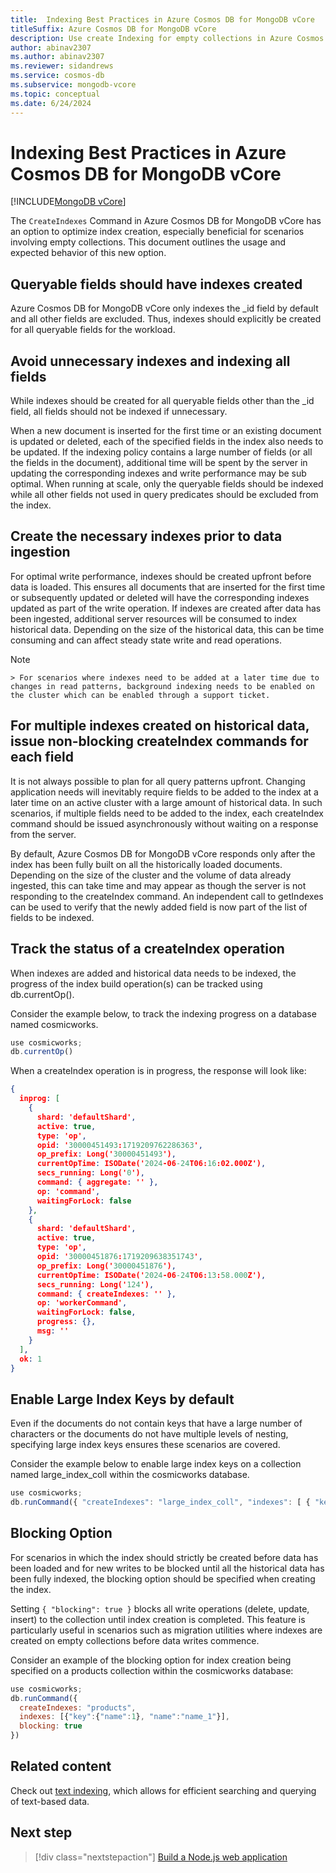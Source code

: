 ```yaml
---
title:  Indexing Best Practices in Azure Cosmos DB for MongoDB vCore
titleSuffix: Azure Cosmos DB for MongoDB vCore
description: Use create Indexing for empty collections in Azure Cosmos DB for MongoDB vCore.
author: abinav2307
ms.author: abinav2307
ms.reviewer: sidandrews
ms.service: cosmos-db
ms.subservice: mongodb-vcore
ms.topic: conceptual
ms.date: 6/24/2024
---
```


# Indexing Best Practices in Azure Cosmos DB for MongoDB vCore

[!INCLUDE[MongoDB vCore](~/reusable-content/ce-skilling/azure/includes/cosmos-db/includes/appliesto-mongodb-vcore.md)]

The `CreateIndexes` Command in Azure Cosmos DB for MongoDB vCore has an option to optimize index creation, especially beneficial for scenarios involving empty collections. This document outlines the usage and expected behavior of this new option.

## Queryable fields should have indexes created
Azure Cosmos DB for MongoDB vCore only indexes the _id field by default and all other fields are excluded. Thus, indexes should explicitly be created for all queryable fields for the workload.

## Avoid unnecessary indexes and indexing all fields
While indexes should be created for all queryable fields other than the _id field, all fields should not be indexed if unnecessary.

When a new document is inserted for the first time or an existing document is updated or deleted, each of the specified fields in the index also needs to be updated. If the indexing policy contains a large number of fields (or all the fields in the document), additional time will be spent by the server in updating the corresponding indexes and write performance may be sub optimal. When running at scale, only the queryable fields should be indexed while all other fields not used in query predicates should be excluded from the index. 

## Create the necessary indexes prior to data ingestion
For optimal write performance, indexes should be created upfront before data is loaded. This ensures all documents that are inserted for the first time or subsequently updated or deleted will have the corresponding indexes updated as part of the write operation. If indexes are created after data has been ingested, additional server resources will be consumed to index historical data. Depending on the size of the historical data, this can be time consuming and can affect steady state write and read operations.

> [!NOTE]
    > For scenarios where indexes need to be added at a later time due to changes in read patterns, background indexing needs to be enabled on the cluster which can be enabled through a support ticket.

## For multiple indexes created on historical data, issue non-blocking createIndex commands for each field
It is not always possible to plan for all query patterns upfront. Changing application needs will inevitably require fields to be added to the index at a later time on an active cluster with a large amount of historical data. In such scenarios, if multiple fields need to be added to the index, each createIndex command should be issued asynchronously without waiting on a response from the server.

By default, Azure Cosmos DB for MongoDB vCore responds only after the index has been fully built on all the historically loaded documents. Depending on the size of the cluster and the volume of data already ingested, this can take time and may appear as though the server is not responding to the createIndex command. An independent call to getIndexes can be used to verify that the newly added field is now part of the list of fields to be indexed.

## Track the status of a createIndex operation
When indexes are added and historical data needs to be indexed, the progress of the index build operation(s) can be tracked using db.currentOp().

Consider the example below, to track the indexing progress on a database named cosmicworks.
```javascript
use cosmicworks;
db.currentOp()
```

When a createIndex operation is in progress, the response will look like:
```json
{
  inprog: [
    {
      shard: 'defaultShard',
      active: true,
      type: 'op',
      opid: '30000451493:1719209762286363',
      op_prefix: Long('30000451493'),
      currentOpTime: ISODate('2024-06-24T06:16:02.000Z'),
      secs_running: Long('0'),
      command: { aggregate: '' },
      op: 'command',
      waitingForLock: false
    },
    {
      shard: 'defaultShard',
      active: true,
      type: 'op',
      opid: '30000451876:1719209638351743',
      op_prefix: Long('30000451876'),
      currentOpTime: ISODate('2024-06-24T06:13:58.000Z'),
      secs_running: Long('124'),
      command: { createIndexes: '' },
      op: 'workerCommand',
      waitingForLock: false,
      progress: {},
      msg: ''
    }
  ],
  ok: 1
}
```

## Enable Large Index Keys by default
Even if the documents do not contain keys that have a large number of characters or the documents do not have multiple levels of nesting, specifying large index keys ensures these scenarios are covered.

Consider the example below to enable large index keys on a collection named large_index_coll within the cosmicworks database.

```javascript
use cosmicworks;
db.runCommand({ "createIndexes": "large_index_coll", "indexes": [ { "key": { "ikey": 1 }, "name": "ikey_1", "enableLargeIndexKeys": true } ] })
```

## Blocking Option
For scenarios in which the index should strictly be created before data has been loaded and for new writes to be blocked until all the historical data has been fully indexed, the blocking option should be specified when creating the index.

Setting `{ "blocking": true }` blocks all write operations (delete, update, insert) to the collection until index creation is completed. This feature is particularly useful in scenarios such as migration utilities where indexes are created on empty collections before data writes commence.

Consider an example of the blocking option for index creation being specified on a products collection within the cosmicworks database:

```javascript
use cosmicworks;
db.runCommand({
  createIndexes: "products",
  indexes: [{"key":{"name":1}, "name":"name_1"}],
  blocking: true
})

```

## Related content

Check out [text indexing](how-to-create-text-index.md), which allows for efficient searching and querying of text-based data.

## Next step

> [!div class="nextstepaction"]
> [Build a Node.js web application](tutorial-nodejs-web-app.md)
